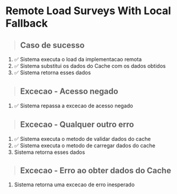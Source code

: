 # Remote Load Surveys With Local Fallback

> ## Caso de sucesso
1. ✅ Sistema executa o load da implementacao remota
2. ✅ Sistema substitui os dados do Cache com os dados obtidos
3. ✅ Sistema retorna esses dados

> ## Excecao - Acesso negado
1. ✅ Sistema repassa a excecao de acesso negado

> ## Excecao - Qualquer outro erro
1. ✅ Sistema executa o metodo de validar dados do cache
2. ✅ Sistema executa o metodo de carregar dados do cache
3. Sistema retorna esses dados

> ## Excecao - Erro ao obter dados do Cache
1. Sistema retorna uma excecao de erro inesperado